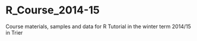 R_Course_2014-15
================

Course materials, samples and data for R Tutorial in the winter term 2014/15 in Trier
